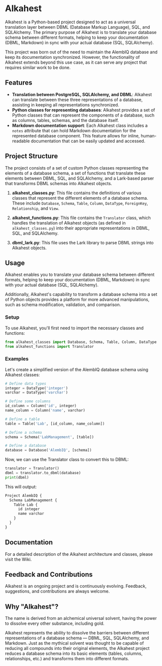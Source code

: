 
# Alkahest

Alkahest is a Python-based project designed to act as a universal translation layer between DBML (Database Markup Language), SQL, and SQLAlchemy. The primary purpose of Alkahest is to translate your database schema between different formats, helping to keep your documentation (DBML, Markdown) in sync with your actual database (SQL, SQLAlchemy). 

This project was born out of the need to maintain the AlembIQ database and keep its documentation synchronized. However, the functionality of Alkahest extends beyond this use case, as it can serve any project that requires similar work to be done.

## Features

- **Translation between PostgreSQL, SQLAlchemy, and DBML**: Alkahest can translate between these three representations of a database, assisting in keeping all representations synchronized.
- **Python classes for representing databases**: Alkahest provides a set of Python classes that can represent the components of a database, such as columns, tables, schemas, and the database itself.
- **Markdown documentation support**: Each Alkahest class includes a `notes` attribute that can hold Markdown documentation for the represented database component. This feature allows for inline, human-readable documentation that can be easily updated and accessed.

## Project Structure

The project consists of a set of custom Python classes representing the elements of a database schema, a set of functions that translate these elements between DBML, SQL, and SQLAlchemy, and a Lark-based parser that transforms DBML schemas into Alkahest objects.

1. **alkahest_classes.py**: This file contains the definitions of various classes that represent the different elements of a database schema. These include `Database`, `Schema`, `Table`, `Column`, `DataType`, `ForeignKey`, `Relationship`, and `View`.

2. **alkahest_functions.py**: This file contains the `Translator` class, which handles the translation of Alkahest objects (as defined in `alkahest_classes.py`) into their appropriate representations in DBML, SQL, and SQLAlchemy.

3. **dbml_lark.py**: This file uses the Lark library to parse DBML strings into Alkahest objects.

## Usage

Alkahest enables you to translate your database schema between different formats, helping to keep your documentation (DBML, Markdown) in sync with your actual database (SQL, SQLAlchemy). 

Additionally, Alkahest's capability to transform a database schema into a set of Python objects provides a platform for more advanced manipulations, such as schema modification, validation, and comparison.

### Setup
To use Alkahest, you'll first need to import the necessary classes and functions:

```python
from alkahest_classes import Database, Schema, Table, Column, DataType
from alkahest_functions import Translator
```

### Examples
Let's create a simplified version of the AlembIQ database schema using Alkahest classes:

```python
# Define data types
integer = DataType('integer')
varchar = DataType('varchar')

# Define some columns
id_column = Column('id', integer)
name_column = Column('name', varchar)

# Define a table
table = Table('Lab', [id_column, name_column])

# Define a schema
schema = Schema('LabManagement', [table])

# Define a database
database = Database('AlembIQ', [schema])
```

Now, we can use the Translator class to convert this to DBML:

```python
translator = Translator()
dbml = translator.to_dbml(database)
print(dbml)
```

This will output:

```markdown
Project AlembIQ {
  Schema LabManagement {
    Table Lab {
      id integer
      name varchar
    }
  }
}
```

## Documentation

For a detailed description of the Alkahest architecture and classes, please visit the Wiki.

## Feedback and Contributions

Alkahest is an ongoing project and is continuously evolving. Feedback, suggestions, and contributions are always welcome.

## Why "Alkahest"?

The name is derived from an alchemical universal solvent, having the power to dissolve every other substance, including gold.

Alkahest represents the ability to dissolve the barriers between different representations of a database schema — DBML, SQL, SQLAlchemy, and Markdown. Just as the mythical solvent was thought to be capable of reducing all compounds into their original elements, the Alkahest project reduces a database schema into its basic elements (tables, columns, relationships, etc.) and transforms them into different formats.
